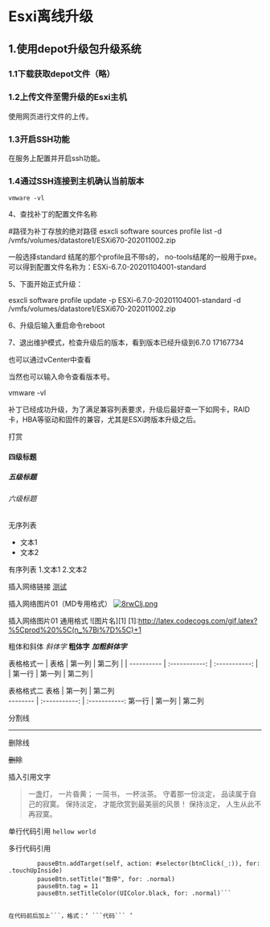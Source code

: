 # Esxi离线升级
## 1.使用depot升级包升级系统
### 1.1下载获取depot文件（略）

### 1.2上传文件至需升级的Esxi主机
使用网页进行文件的上传。
### 1.3开启SSH功能
在服务上配置并开启ssh功能。

### 1.4通过SSH连接到主机确认当前版本
```
vmware -vl
```
4、查找补丁的配置文件名称

#路径为补丁存放的绝对路径
esxcli software sources profile list -d /vmfs/volumes/datastore1/ESXi670-202011002.zip

一般选择standard 结尾的那个profile且不带s的， no-tools结尾的一般用于pxe。可以得到配置文件名称为：ESXi-6.7.0-20201104001-standard

5、下面开始正式升级：

esxcli software profile update -p ESXi-6.7.0-20201104001-standard -d /vmfs/volumes/datastore1/ESXi670-202011002.zip

6、升级后输入重启命令reboot


7、退出维护模式，检查升级后的版本，看到版本已经升级到6.7.0 17167734


也可以通过vCenter中查看


当然也可以输入命令查看版本号。

vmware -vl

补丁已经成功升级，为了满足兼容列表要求，升级后最好查一下如网卡，RAID卡，HBA等驱动和固件的兼容，尤其是ESXi跨版本升级之后。

打赏


#### 四级标题
##### 五级标题
###### 六级标题

无序列表
- 文本1
- 文本2

有序列表
1.文本1
2.文本2

插入网络链接
[测试](http://www.baidu.com "悬停显示文字")


插入网络图片01（MD专用格式）
[![8rwClj.png](https://s1.ax1x.com/2020/03/19/8rwClj.png)](https://imgchr.com/i/8rwClj)

插入网络图片01 通用格式
![图片名][1]
[1]:http://latex.codecogs.com/gif.latex?%5Cprod%20%5C(n_%7Bi%7D%5C)+1


粗体和斜体
*斜体字* 
**粗体字** 
***加粗斜体字***

表格格式一
| 表格      | 第一列     | 第二列     |
| ---------- | :-----------:  | :-----------: |
| 第一行     | 第一列     | 第二列     |


表格格式二
 表格      | 第一列     | 第二列     
 -------- | :-----------:  | :-----------: 
 第一行     | 第一列     | 第二列     


分割线

***

删除线

~~删除~~



插入引用文字
>一盏灯， 一片昏黄； 一简书， 一杯淡茶。 守着那一份淡定， 品读属于自己的寂寞。 保持淡定， 才能欣赏到最美丽的风景！ 保持淡定， 人生从此不再寂寞。

单行代码引用
`hellow world`

多行代码引用

``` let pauseBtn = UIButton(frame: CGRect(x: 50, y: HEIGHT-100, width: 100, height: 50))
        pauseBtn.addTarget(self, action: #selector(btnClick(_:)), for: .touchUpInside)
        pauseBtn.setTitle("暂停", for: .normal)
        pauseBtn.tag = 11
        pauseBtn.setTitleColor(UIColor.black, for: .normal)```
		

在代码前后加上```，格式：‘ ```代码``` ’



